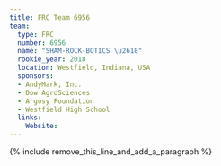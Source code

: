 ```yaml
---
title: FRC Team 6956
team:
  type: FRC
  number: 6956
  name: "SHAM-ROCK-BOTICS \u2618"
  rookie_year: 2018
  location: Westfield, Indiana, USA
  sponsors:
  - AndyMark, Inc.
  - Dow AgroSciences
  - Argosy Foundation
  - Westfield High School
  links:
    Website:
---
```


{% include remove_this_line_and_add_a_paragraph %}